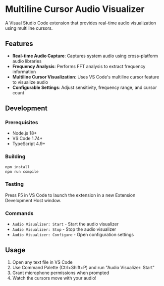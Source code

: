 # Multiline Cursor Audio Visualizer

A Visual Studio Code extension that provides real-time audio visualization using multiline cursors.

## Features

- **Real-time Audio Capture**: Captures system audio using cross-platform audio libraries
- **Frequency Analysis**: Performs FFT analysis to extract frequency information
- **Multiline Cursor Visualization**: Uses VS Code's multiline cursor feature to visualize audio
- **Configurable Settings**: Adjust sensitivity, frequency range, and cursor count

## Development

### Prerequisites

- Node.js 18+
- VS Code 1.74+
- TypeScript 4.9+

### Building

```bash
npm install
npm run compile
```

### Testing

Press F5 in VS Code to launch the extension in a new Extension Development Host window.

### Commands

- `Audio Visualizer: Start` - Start the audio visualizer
- `Audio Visualizer: Stop` - Stop the audio visualizer
- `Audio Visualizer: Configure` - Open configuration settings

## Usage

1. Open any text file in VS Code
2. Use Command Palette (Ctrl+Shift+P) and run "Audio Visualizer: Start"
3. Grant microphone permissions when prompted
4. Watch the cursors move with your audio!